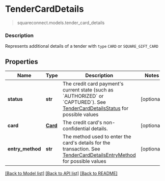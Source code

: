 # TenderCardDetails
> squareconnect.models.tender_card_details

### Description

Represents additional details of a tender with `type` `CARD` or `SQUARE_GIFT_CARD`

## Properties
Name | Type | Description | Notes
------------ | ------------- | ------------- | -------------
**status** | **str** | The credit card payment&#39;s current state (such as &#x60;AUTHORIZED&#x60; or &#x60;CAPTURED&#x60;). See [TenderCardDetailsStatus](#type-tendercarddetailsstatus) for possible values | [optional] 
**card** | [**Card**](Card.md) | The credit card&#39;s non-confidential details. | [optional] 
**entry_method** | **str** | The method used to enter the card&#39;s details for the transaction. See [TenderCardDetailsEntryMethod](#type-tendercarddetailsentrymethod) for possible values | [optional] 

[[Back to Model list]](../README.md#documentation-for-models) [[Back to API list]](../README.md#documentation-for-api-endpoints) [[Back to README]](../README.md)


